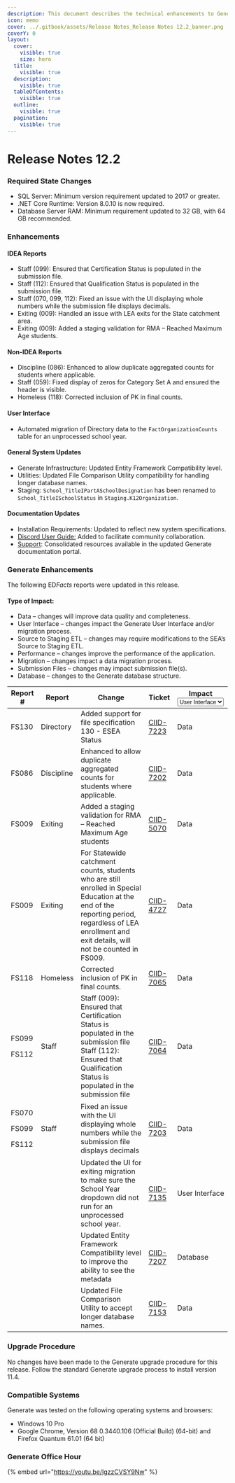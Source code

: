 ```yaml
---
description: This document describes the technical enhancements to Generate version 12.2.
icon: memo
cover: ../.gitbook/assets/Release Notes_Release Notes 12.2_banner.png
coverY: 0
layout:
  cover:
    visible: true
    size: hero
  title:
    visible: true
  description:
    visible: true
  tableOfContents:
    visible: true
  outline:
    visible: true
  pagination:
    visible: true
---
```


# Release Notes 12.2

### Required State Changes

* SQL Server: Minimum version requirement updated to 2017 or greater.
* .NET Core Runtime: Version 8.0.10 is now required.
* Database Server RAM: Minimum requirement updated to 32 GB, with 64 GB recommended.

### Enhancements

#### IDEA Reports

* Staff (099): Ensured that Certification Status is populated in the submission file.
* Staff (112): Ensured that Qualification Status is populated in the submission file.
* Staff (070, 099, 112): Fixed an issue with the UI displaying whole numbers while the submission file displays decimals.
* Exiting (009): Handled an issue with LEA exits for the State catchment area.
* Exiting (009): Added a staging validation for RMA – Reached Maximum Age students.

#### Non-IDEA Reports

* Discipline (086): Enhanced to allow duplicate aggregated counts for students where applicable.
* Staff (059): Fixed display of zeros for Category Set A and ensured the header is visible.
* Homeless (118): Corrected inclusion of PK in final counts.

#### User Interface

* Automated migration of Directory data to the `FactOrganizationCounts` table for an unprocessed school year.

#### General System Updates

* Generate Infrastructure: Updated Entity Framework Compatibility level.
* Utilities: Updated File Comparison Utility compatibility for handling longer database names.
* Staging: `School_TitleIPartASchoolDesignation` has been renamed to `School_TitleISchoolStatus` in `Staging.K12Organization`.

#### Documentation Updates

* Installation Requirements: Updated to reflect new system specifications.
* [Discord User Guide:](../developer-guides/discord-guide.md) Added to facilitate community collaboration.
* [Support](../user-guide/support.md):  Consolidated resources available in the updated Generate documentation portal.

### Generate Enhancements

The following E&#x44;_&#x46;acts_ reports were updated in this release.

#### Type of Impact:

* Data – changes will improve data quality and completeness.
* User Interface – changes impact the Generate User Interface and/or migration process.
* Source to Staging ETL – changes may require modifications to the SEA’s Source to Staging ETL.
* Performance – changes improve the performance of the application.
* Migration – changes impact a data migration process.
* Submission Files – changes may impact submission file(s).
* Database – changes to the Generate database structure.

<table><thead><tr><th>Report #</th><th>Report</th><th>Change</th><th>Ticket</th><th>Impact<select><option value="fnfPJ0nnViwz" label="User Interface" color="blue"></option><option value="jGNrs2rsS31b" label="Data" color="blue"></option><option value="qCAChsN1Kuxq" label="Database" color="blue"></option></select></th></tr></thead><tbody><tr><td>FS130</td><td>Directory</td><td>Added support for file specification 130 - ESEA Status</td><td><a href="https://aemcorp.atlassian.net/browse/CIID-7223">CIID-7223</a></td><td><span data-option="jGNrs2rsS31b">Data</span></td></tr><tr><td>FS086</td><td>Discipline</td><td>Enhanced to allow duplicate aggregated counts for students where applicable.</td><td><a href="https://aemcorp.atlassian.net/browse/CIID-7202">CIID-7202</a></td><td><span data-option="jGNrs2rsS31b">Data</span></td></tr><tr><td>FS009</td><td>Exiting</td><td>Added a staging validation for RMA – Reached Maximum Age students</td><td><a href="https://aemcorp.atlassian.net/browse/CIID-5070">CIID-5070</a></td><td><span data-option="jGNrs2rsS31b">Data</span></td></tr><tr><td>FS009</td><td>Exiting</td><td>For Statewide catchment counts, students who are still enrolled in Special Education at the end of the reporting period, regardless of LEA enrollment and exit details, will not be counted in FS009.</td><td><a href="https://aemcorp.atlassian.net/browse/CIID-4727">CIID-4727</a></td><td><span data-option="jGNrs2rsS31b">Data</span></td></tr><tr><td>FS118</td><td>Homeless</td><td>Corrected inclusion of PK in final counts.</td><td><a href="https://aemcorp.atlassian.net/browse/CIID-7065">CIID-7065</a></td><td><span data-option="jGNrs2rsS31b">Data</span></td></tr><tr><td><p>FS099 </p><p>FS112</p></td><td>Staff</td><td>Staff (009): Ensured that Certification Status is populated in the submission file Staff (112): Ensured that Qualification Status is populated in the submission file</td><td><a href="https://aemcorp.atlassian.net/browse/CIID-7064">CIID-7064</a></td><td><span data-option="jGNrs2rsS31b">Data</span></td></tr><tr><td><p>FS070 </p><p>FS099 </p><p>FS112</p></td><td>Staff</td><td>Fixed an issue with the UI displaying whole numbers while the submission file displays decimals</td><td><a href="https://aemcorp.atlassian.net/browse/CIID-7203">CIID-7203</a></td><td><span data-option="jGNrs2rsS31b">Data</span></td></tr><tr><td></td><td></td><td>Updated the UI for exiting migration to make sure the School Year dropdown did not run for an unprocessed school year.</td><td><a href="https://aemcorp.atlassian.net/browse/CIID-7135">CIID-7135</a></td><td><span data-option="fnfPJ0nnViwz">User Interface</span></td></tr><tr><td></td><td></td><td>Updated Entity Framework Compatibility level to improve the ability to see the metadata</td><td><a href="https://aemcorp.atlassian.net/browse/CIID-7207">CIID-7207</a></td><td><span data-option="qCAChsN1Kuxq">Database</span></td></tr><tr><td></td><td></td><td>Updated File Comparison Utility to accept longer database names.</td><td><a href="https://aemcorp.atlassian.net/browse/CIID-7153">CIID-7153</a></td><td><span data-option="jGNrs2rsS31b">Data</span></td></tr></tbody></table>

### Upgrade Procedure

No changes have been made to the Generate upgrade procedure for this release. Follow the standard Generate upgrade process to install version 11.4.

### Compatible Systems

Generate was tested on the following operating systems and browsers:

* Windows 10 Pro
* Google Chrome, Version 68 0.3440.106 (Official Build) (64-bit) and Firefox Quantum 61.01 (64 bit)

### Generate Office Hour

{% embed url="https://youtu.be/IgzzCVSY9Nw" %}



